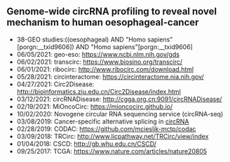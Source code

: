 ## Genome-wide circRNA profiling to reveal novel mechanism to human oesophageal-cancer 

* 38-GEO studies:((oesophageal) AND "Homo sapiens"[porgn:__txid9606]) AND "Homo sapiens"[porgn:__txid9606] 
* 06/05/2021: geo-eso: https://www.ncbi.nlm.nih.gov/gds
* 06/02/2021: transcirc: https://www.biosino.org/transcirc/
* 06/01/2021: ribocirc: http://www.ribocirc.com/download.html
* 05/28/2021: circinteractome: https://circinteractome.nia.nih.gov/
* 04/27/2021: Circ2Disease: http://bioinformatics.zju.edu.cn/Circ2Disease/index.html
* 03/12/2021: circRNADisease: http://cgga.org.cn:9091/circRNADisease/
* 02/19/2021: MiOncoCirc: https://mioncocirc.github.io/
* 10/02/2020: Novogene circular RNA sequencing service (circRNA-seq)
* 03/08/2019: Cancer-specific alternative splicing in [circRNA](https://academic.oup.com/bib/article/20/6/2327/5089935?login=true)
* 02/28/2019: CODAC: https://github.com/mcieslik-mctp/codac
* 03/09/2018: TRCirc: http://www.licpathway.net/TRCirc/view/index
* 01/04/2018: CSCD: http://gb.whu.edu.cn/CSCD/
* 09/25/2017: TCGA: https://www.nature.com/articles/nature20805

